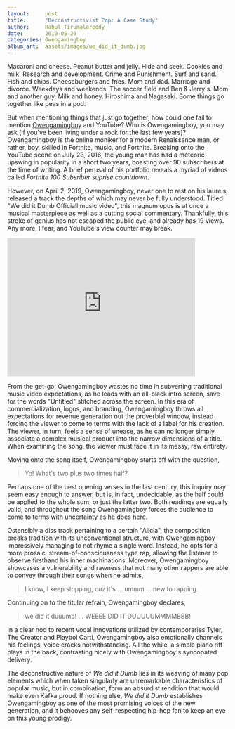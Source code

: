 ```yaml
---
layout:     post
title:      "Deconstructivist Pop: A Case Study"
author:     Rahul Tirumalareddy
date:       2019-05-26
categories: Owengamingboy
album_art:  assets/images/we_did_it_dumb.jpg
---
```


Macaroni and cheese. Peanut butter and jelly. Hide and seek. Cookies and milk.
Research and development. Crime and Punishment. Surf and sand. Fish and chips.
Cheeseburgers and fries. Mom and dad. Marriage and divorce. Weekdays and
weekends. The soccer field and Ben & Jerry's. Mom and another guy. Milk and
honey. Hiroshima and Nagasaki. Some things go together like peas in a pod. 

But when mentioning things that just go together, how could one fail to mention
[Owengamingboy](https://www.youtube.com/channel/UCCxPYICbpS1M-WWv9RgVQNg/) and
YouTube? Who is Owengamingboy, you may ask (if you've
been living under a rock for the last few years)? Owengamingboy is the online
moniker for a modern Renaissance man, or rather, boy, skilled in Fortnite, music,
and Fortnite. Breaking onto the YouTube scene on July 23, 2016, the young man
has had a meteoric upswing in popularity in a short two years, boasting over 90
subscribers at the time of writing. A brief perusal of his portfolio reveals a
myriad of videos called *Fortnite 100 Subsriber suprise countdown*.

However, on April 2, 2019, Owengamingboy, never one to rest on his laurels,
released a track the depths of which may never be fully understood. Titled "We
did it Dumb Officiall music video", this magnum opus is at once a musical
masterpiece as well as a cutting social commentary. Thankfully, this stroke of
genius has not escaped the public eye, and already has 19 views. Any more, I
fear, and YouTube's view counter may break.  

<iframe width="85%" height="315" src="https://www.youtube.com/embed/qVGvEgnormY"
frameborder="0" controls="0" allowfullscreen></iframe>

From the get-go, Owengamingboy wastes no time in subverting traditional music
video expectations, as he leads with an all-black intro screen, save for the
words "Untitled" stitched across the screen. In this era of commercialization,
logos, and branding, Owengamingboy throws all expectations for revenue
generation out the proverbial window, instead forcing the viewer to come to
terms with the lack of a label for his creation. The viewer, in turn, feels a
sense of unease, as he can no longer simply associate a complex musical product
into the narrow dimensions of a title. When examining the song, the viewer must
face it in its messy, raw entirety. 

Moving onto the song itself, Owengamingboy starts off with the question,

> Yo! What's two plus two times half?

Perhaps one of the best opening verses in the last century, this inquiry may
seem easy enough to answer, but is, in fact, undecidable, as the half could be
applied to the whole sum, or just the latter two. Both readings are equally
valid, and throughout the song Owengamingboy forces the audience to come to
terms with uncertainty as he does here.

Ostensibly a diss track pertaining to a certain "Alicia", the composition breaks
tradition with its unconventional structure, with Owengamingboy impressively
managing to not rhyme a single word. Instead, he opts for a more prosaic,
stream-of-consciousness type rap, allowing the listener to observe firsthand his
inner machinations. Moreover, Owengamingboy showcases a vulnerability and
rawness that not many other rappers are able to convey through their songs when
he admits,
> I know, I keep stopping, cuz it's ... ummm ... new to rapping.

Continuing on to the titular refrain, Owengamingboy declares,
> we did it duuumb! ... WEEEE DID IT DUUUUUMMMMBBB!

In a clear nod to recent vocal innovations
utilized by contemporaries Tyler, The Creator and Playboi Carti, Owengamingboy
also emotionally channels his feelings, voice cracks notwithstanding. All the
while, a simple piano riff plays in the back, contrasting nicely with
Owengamingboy's syncopated delivery.

The deconstructive nature of *We did it Dumb* lies in its weaving of many pop
elements which when taken singularly are unremarkable characteristics of popular
music, but in combination, form an absurdist rendition that would make even
Kafka proud. If nothing else, *We did it Dumb* establishes Owengamingboy as one
of the most promising voices of the new generation, and it behooves any
self-respecting hip-hop fan to keep an eye on this young prodigy.
